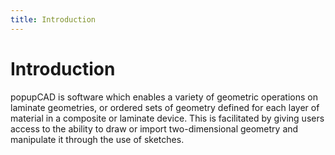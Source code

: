 ```yaml
---
title: Introduction
---
```


Introduction
============

popupCAD is software which enables a variety of geometric operations on
laminate geometries, or ordered sets of geometry defined for each layer
of material in a composite or laminate device. This is facilitated by
giving users access to the ability to draw or import two-dimensional
geometry and manipulate it through the use of sketches.
